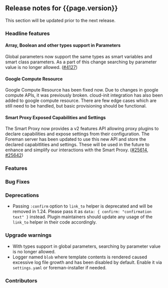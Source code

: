 ## Release notes for {{page.version}}

This section will be updated prior to the next release.

### Headline features

#### Array, Boolean and other types support in Parameters

Global parameters now support the same types as smart variables and smart class parameters.
As a part of this change searching by parameter value is no longer allowed. ([#4127](https://projects.theforeman.org/issues/4127))

#### Google Compute Resource

Google Compute Resource has been fixed now. Due to changes in google compute APIs, it was previously broken. cloud-init integration has also been added to google compute resource. There are few edge cases which are still need to be handled, but basic provisioning should be functional.

#### Smart Proxy Exposed Capabilities and Settings

The Smart Proxy now provides a v2 features API allowing proxy plugins to declare capabilities and expose settings from their configuration. The Foreman server has been updated to use this new API and store the declared capabitlities and settings.  These will be used in the future to enhance and simplify our interactions with the Smart Proxy. ([#25614](https://projects.theforeman.org/issues/25614), [#25642](https://projects.theforeman.org/issues/25642))

### Features

### Bug Fixes

### Deprecations
* Passing `:confirm` option to `link_to` helper is deprecated and will be removed in 1.24. Please pass it as `data: { confirm: "confirmation text" }` instead. Plugin maintainers should update any usage of the `link_to` helper in their code accordingly.

### Upgrade warnings

* With types support in global parameters, searching by parameter value is no longer allowed.
* Logger named `blob` where template contents is rendered caused excessive log file growth and has been disabled by default. Enable it via `settings.yaml` or foreman-installer if needed.

### Contributors
